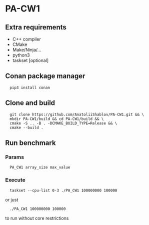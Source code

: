 # PA-CW1

## Extra requirements

* C++ compiler
* CMake
* Make/Ninja/...
* python3
* taskset [optional]

## Conan package manager

```
  pip3 install conan
```

## Clone and build

```
  git clone https://github.com/AnatoliiShablov/PA-CW1.git && \
  mkdir PA-CW1/build && cd PA-CW1/build && \
  cmake -S .. -B . -DCMAKE_BUILD_TYPE=Release && \
  cmake --build .
```


## Run benchmark

### Params

```
  PA_CW1 array_size max_value
```

### Execute

```
  taskset --cpu-list 0-3 ./PA_CW1 100000000 100000
```
or just
```
  ./PA_CW1 100000000 100000
```
to run without core restrictions
